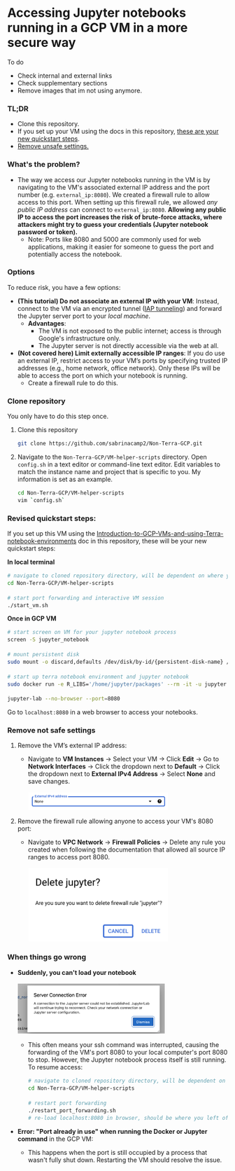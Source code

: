 # Accessing Jupyter notebooks running in a GCP VM in a more secure way

To do
- Check internal and external links
- Check supplementary sections
- Remove images that im not using anymore. 

### TL;DR
- Clone this repository.
- If you set up your VM using the docs in this repository, [these are your new quickstart steps](#revised-quickstart).
- [Remove unsafe settings.](#unsafe-settings) 
### What's the problem?
- The way we access our Jupyter notebooks running in the VM is by navigating to the VM's associated external IP address and the port number (e.g. `external_ip:8080`). We created a firewall rule to allow access to this port. When setting up this firewall rule, we allowed _any public IP address_ can connect to `external_ip:8080`. **Allowing any public IP to access the port increases the risk of brute-force attacks, where attackers might try to guess your credentials (Jupyter notebook password or token).**
	- Note: Ports like 8080 and 5000 are commonly used for web applications, making it easier for someone to guess the port and potentially access the notebook.
### Options
To reduce risk, you have a few options:
- **(This tutorial) Do not associate an external IP with your VM**: Instead, connect to the VM via an encrypted tunnel ([IAP tunneling](https://cloud.google.com/iap/docs/using-tcp-forwarding)) and forward the Jupyter server port to your _local machine_.
  - **Advantages**:
    - The VM is not exposed to the public internet; access is through Google's infrastructure only.
    - The Jupyter server is not directly accessible via the web at all. 
- **(Not covered here) Limit externally accessible IP ranges**: If you do use an external IP, restrict access to your VM’s ports by specifying trusted IP addresses (e.g., home network, office network). Only these IPs will be able to access the port on which your notebook is running.
	- Create a firewall rule to do this. 

### Clone repository
You only have to do this step once. 
1. Clone this repository
	```bash
	git clone https://github.com/sabrinacamp2/Non-Terra-GCP.git
	```
2. Navigate to the `Non-Terra-GCP/VM-helper-scripts` directory. Open `config.sh` in a text editor or command-line text editor. Edit variables to match the instance name and project that is specific to you. My information is set as an example.
	```bash
	cd Non-Terra-GCP/VM-helper-scripts
	vim `config.sh`
	```

### Revised quickstart steps:<a name="revised-quickstart"></a>
If you set up this VM using the [Introduction-to-GCP-VMs-and-using-Terra-notebook-environments](../Introduction-to-GCP-VMs-and-using-Terra-notebook-environments.md) doc in this repository, these will be your new quickstart steps:

**In local terminal**
```bash
# navigate to cloned repository directory, will be dependent on where you cloned it to
cd Non-Terra-GCP/VM-helper-scripts

# start port forwarding and interactive VM session
./start_vm.sh
```
**Once in GCP VM**
```bash
# start screen on VM for your jupyter notebook process
screen -S jupyter_notebook

# mount persistent disk
sudo mount -o discard,defaults /dev/disk/by-id/{persistent-disk-name} /mnt/disks/{folder-name}

# start up terra notebook environment and jupyter notebook
sudo docker run -e R_LIBS='/home/jupyter/packages' --rm -it -u jupyter -p 8080:8080 -v /mnt/disks/{folder-name}:/home/jupyter --entrypoint /bin/bash {terra-docker-image-path}

jupyter-lab --no-browser --port=8080
```

Go to `localhost:8080` in a web browser to access your notebooks. 

### Remove not safe settings<a name="unsafe-settings"></a>

1. Remove the VM’s external IP address:
    
    - Navigate to **VM Instances** -> Select your VM -> Click **Edit** -> Go to **Network Interfaces** -> Click the dropdown next to **Default** -> Click the dropdown next to **External IPv4 Address** -> Select **None** and save changes.<br><br>
	   <img src="../Attachments/remove_external.png" alt="remove_external" width = 70%)><br>
4. Remove the firewall rule allowing anyone to access your VM's 8080 port:
    
    - Navigate to **VPC Network** -> **Firewall Policies** -> Delete any rule you created when following the documentation that allowed all source IP ranges to access port 8080.<br><br>
	   <img src="../Attachments/delete_jupyter.png" alt="delete_jupyter" width = 70%)><br>



### When things go wrong
- **Suddenly, you can't load your notebook**<br><br>
	   <img src="../Attachments/connection_error.png" alt="connection_error" width = 70%)><br>
	- This often means your ssh command was interrupted, causing the forwarding of the VM's port 8080 to your local computer's port 8080 to stop. However, the Jupyter notebook process itself is still running. To resume access:
		```bash
		# navigate to cloned repository directory, will be dependent on where you cloned it to
		cd Non-Terra-GCP/VM-helper-scripts
		
		# restart port forwarding
		./restart_port_forwarding.sh
		# re-load localhost:8080 in browser, should be where you left off when connection broke
		```

- **Error: "Port already in use" when running the Docker or Jupyter command** in the GCP VM:  
	- This happens when the port is still occupied by a process that wasn't fully shut down. Restarting the VM should resolve the issue.